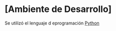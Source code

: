 # [Ambiente de Desarrollo]

Se utilizó el lenguaje d eprogramación [Python](https://www.python.org/)

